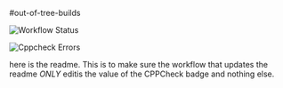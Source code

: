 #out-of-tree-builds

![Workflow Status](https://img.shields.io/badge/CPPCheck-123-blue)

![Cppcheck Errors](https://img.shields.io/endpoint?url=https://raw.githubusercontent.com/SetGoals/out-of-tree-builds-fork/gh-pages/cppcheck-badge.json)

here is the readme.  This is to make sure the workflow that updates the readme _ONLY_ editis the value of the CPPCheck badge and nothing else.
